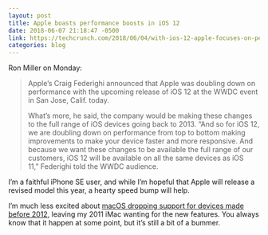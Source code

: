 ```yaml
---
layout: post
title: Apple boasts performance boosts in iOS 12
date: 2018-06-07 21:18:47 -0500
link: https://techcrunch.com/2018/06/04/with-ios-12-apple-focuses-on-performance/
categories: blog
---
```


Ron Miller on Monday:

>Apple’s Craig Federighi announced that Apple was doubling down on performance with the upcoming release of iOS 12 at the WWDC event in San Jose, Calif. today.
>
>What’s more, he said, the company would be making these changes to the full range of iOS devices going back to 2013. “And so for iOS 12, we are doubling down on performance from top to bottom making improvements to make your device faster and more responsive. And because we want these changes to be available the full range of our customers, iOS 12 will be available on all the same devices as iOS 11,” Federighi told the WWDC audience.

I’m a faithful iPhone SE user, and while I’m hopeful that Apple will release a revised model this year, a hearty speed bump will help.

I’m much less excited about [macOS dropping support for devices made before 2012](http://osxdaily.com/2018/06/05/macos-mojave-compatible-macs-list/), leaving my 2011 iMac wanting for the new features. You always know that it happen at some point, but it’s still a bit of a bummer.
